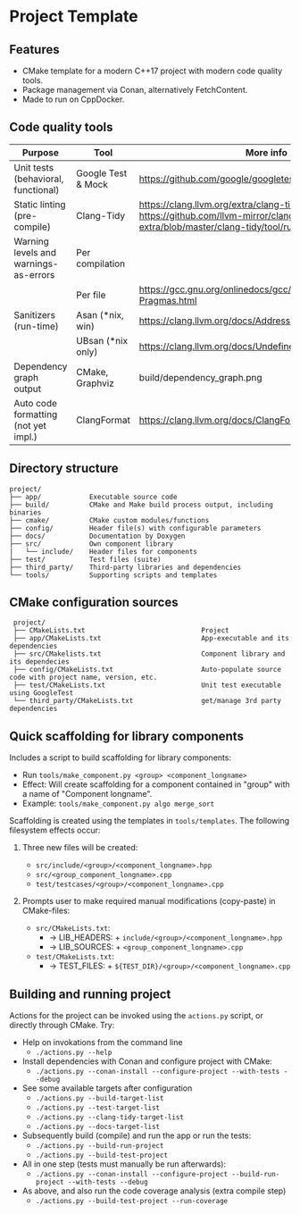 # Project Template
## Features
- CMake template for a modern C++17 project with modern code quality tools.
- Package management via Conan, alternatively FetchContent.
- Made to run on CppDocker. 


## Code quality tools
| Purpose                               | Tool                  | More info                                                                                                                                 |
| -------                               | ----                  | ----                                                                                                                                      |
| Unit tests (behavioral, functional)   | Google Test & Mock    | https://github.com/google/googletest                                                                                                      |
| Static linting (pre-compile)          | Clang-Tidy            | https://clang.llvm.org/extra/clang-tidy/, https://github.com/llvm-mirror/clang-tools-extra/blob/master/clang-tidy/tool/run-clang-tidy.py  |
| Warning levels and warnings-as-errors | Per compilation       |                                                                                                                                           |
|                                       | Per file              | https://gcc.gnu.org/onlinedocs/gcc/Diagnostic-Pragmas.html                                                                                |
| Sanitizers (run-time)                 | Asan (*nix, win)      | https://clang.llvm.org/docs/AddressSanitizer.html                                                                                         |
|                                       | UBsan (*nix only)     | https://clang.llvm.org/docs/UndefinedBehaviorSanitizer.html                                                                               |
| Dependency graph output               | CMake, Graphviz       | build/dependency_graph.png                                                                                                                |
| Auto code formatting (not yet impl.)  | ClangFormat           | https://clang.llvm.org/docs/ClangFormat.html                                                                                              |


## Directory structure
```
project/
├── app/            Executable source code
├── build/          CMake and Make build process output, including binaries
├── cmake/          CMake custom modules/functions
├── config/         Header file(s) with configurable parameters
├── docs/           Documentation by Doxygen
├── src/            Own component library
|   └── include/    Header files for components
├── test/           Test files (suite)
├── third_party/    Third-party libraries and dependencies
└── tools/          Supporting scripts and templates
```


## CMake configuration sources
```
 project/
 ├── CMakeLists.txt                             Project
 ├── app/CMakeLists.txt                         App-executable and its dependencies
 ├── src/CMakelists.txt                         Component library and its dependecies
 ├── config/CMakeLists.txt                      Auto-populate source code with project name, version, etc. 
 ├── test/CMakeLists.txt                        Unit test executable using GoogleTest
 └── third_party/CMakeLists.txt                 get/manage 3rd party dependencies
```


## Quick scaffolding for library components
Includes a script to build scaffolding for library components:
- Run `tools/make_component.py <group> <component_longname>`
- Effect: Will create scaffolding for a component contained in "group" with a name of "Component longname".
- Example: `tools/make_component.py algo merge_sort` 

Scaffolding is created using the templates in `tools/templates`. The following filesystem effects occur:

1. Three new files will be created:
    * `src/include/<group>/<component_longname>.hpp`
    * `src/<group_component_longname>.cpp`
    * `test/testcases/<group>/<component_longname>.cpp`

2. Prompts user to make required manual modifications (copy-paste) in CMake-files:
    - `src/CMakeLists.txt`:
        * -> LIB_HEADERS: + `include/<group>/<component_longname>.hpp`
        * -> LIB_SOURCES: + `<group_component_longname>.cpp`
    - `test/CMakeLists.txt`:
        * -> TEST_FILES: + `${TEST_DIR}/<group>/<component_longname>.cpp`


## Building and running project
Actions for the project can be invoked using the `actions.py` script, or directly through CMake. Try:
- Help on invokations from the command line
    - `./actions.py --help`
- Install dependencies with Conan and configure project with CMake:
    - `./actions.py --conan-install --configure-project --with-tests --debug`
 - See some available targets after configuration
    - `./actions.py --build-target-list`
    - `./actions.py --test-target-list`
    - `./actions.py --clang-tidy-target-list`
    - `./actions.py --docs-target-list`
 - Subsequently build (compile) and run the app or run the tests:
    - `./actions.py --build-run-project`
    - `./actions.py --build-test-project`
- All in one step (tests must manually be run afterwards):
    - `./actions.py --conan-install --configure-project --build-run-project --with-tests --debug`
- As above, and also run the code coverage analysis (extra compile step)
    - `./actions.py --build-test-project --run-coverage`
